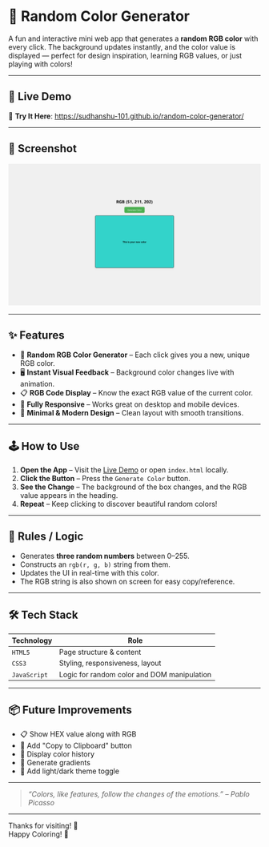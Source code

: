 # 🌈 Random Color Generator

A fun and interactive mini web app that generates a **random RGB color** with every click. The background updates instantly, and the color value is displayed — perfect for design inspiration, learning RGB values, or just playing with colors!

---

## 🚀 Live Demo

🔗 **Try It Here**:  https://sudhanshu-101.github.io/random-color-generator/

---

## 📸 Screenshot

![Random Color Generator Screenshot](https://github.com/sudhanshu-101/random-color-generator/blob/07ade64423f50cca34c7c62536114ee49fcbc245/Screenshort.png)

---

## ✨ Features

- 🎨 **Random RGB Color Generator** – Each click gives you a new, unique RGB color.
- 🖥️ **Instant Visual Feedback** – Background color changes live with animation.
- 📋 **RGB Code Display** – Know the exact RGB value of the current color.
- 📱 **Fully Responsive** – Works great on desktop and mobile devices.
- 🧼 **Minimal & Modern Design** – Clean layout with smooth transitions.

---

## 🕹️ How to Use

1. **Open the App** – Visit the [Live Demo](https://sudhanshu-101.github.io/random-color-generator/) or open `index.html` locally.
2. **Click the Button** – Press the `Generate Color` button.
3. **See the Change** – The background of the box changes, and the RGB value appears in the heading.
4. **Repeat** – Keep clicking to discover beautiful random colors!

---

## 📜 Rules / Logic

- Generates **three random numbers** between 0–255.
- Constructs an `rgb(r, g, b)` string from them.
- Updates the UI in real-time with this color.
- The RGB string is also shown on screen for easy copy/reference.

---

## 🛠️ Tech Stack

| Technology   | Role                            |
|--------------|---------------------------------|
| `HTML5`      | Page structure & content        |
| `CSS3`       | Styling, responsiveness, layout |
| `JavaScript` | Logic for random color and DOM manipulation |

---

## 📦 Future Improvements

- 📋 Show HEX value along with RGB
- 📎 Add "Copy to Clipboard" button
- 🧾 Display color history
- 🌈 Generate gradients
- 🌙 Add light/dark theme toggle

---




> _“Colors, like features, follow the changes of the emotions.” – Pablo Picasso_

---

Thanks for visiting! 🎉  
Happy Coloring! 🎨
